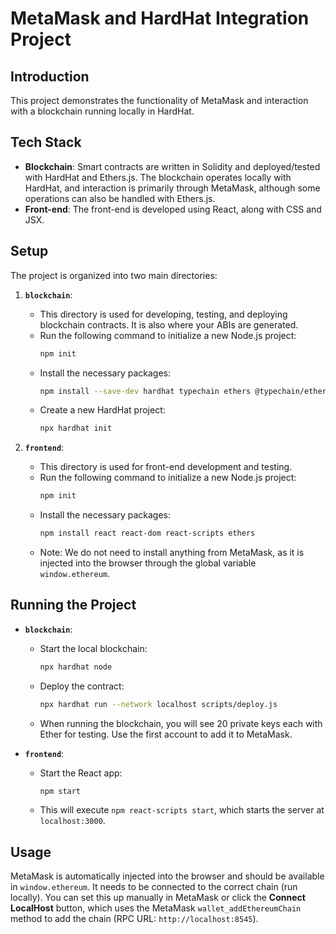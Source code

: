 # MetaMask and HardHat Integration Project

## Introduction
This project demonstrates the functionality of MetaMask and interaction with a blockchain running locally in HardHat.

## Tech Stack
- **Blockchain**: Smart contracts are written in Solidity and deployed/tested with HardHat and Ethers.js. The blockchain operates locally with HardHat, and interaction is primarily through MetaMask, although some operations can also be handled with Ethers.js.
- **Front-end**: The front-end is developed using React, along with CSS and JSX.

## Setup
The project is organized into two main directories:

1. **`blockchain`**: 
   - This directory is used for developing, testing, and deploying blockchain contracts. It is also where your ABIs are generated.
   - Run the following command to initialize a new Node.js project:
     ```bash
     npm init
     ```
   - Install the necessary packages:
     ```bash
     npm install --save-dev hardhat typechain ethers @typechain/ethers-v6
     ```
   - Create a new HardHat project:
     ```bash
     npx hardhat init
     ```

2. **`frontend`**: 
   - This directory is used for front-end development and testing.
   - Run the following command to initialize a new Node.js project:
     ```bash
     npm init
     ```
   - Install the necessary packages:
     ```bash
     npm install react react-dom react-scripts ethers
     ```
   - Note: We do not need to install anything from MetaMask, as it is injected into the browser through the global variable `window.ethereum`.

## Running the Project
- **`blockchain`**: 
  - Start the local blockchain:
    ```bash
    npx hardhat node
    ```
  - Deploy the contract:
    ```bash
    npx hardhat run --network localhost scripts/deploy.js
    ```
  - When running the blockchain, you will see 20 private keys each with Ether for testing. Use the first account to add it to MetaMask.

- **`frontend`**: 
  - Start the React app:
    ```bash
    npm start
    ```
  - This will execute `npm react-scripts start`, which starts the server at `localhost:3000`.

## Usage
MetaMask is automatically injected into the browser and should be available in `window.ethereum`. It needs to be connected to the correct chain (run locally). You can set this up manually in MetaMask or click the **Connect LocalHost** button, which uses the MetaMask `wallet_addEthereumChain` method to add the chain (RPC URL: `http://localhost:8545`).


